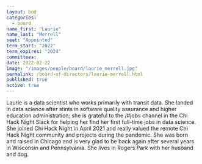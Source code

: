 ```yaml
---
layout: bod
categories: 
  - board
name_first: "Laurie"
name_last: "Merrell"
seat: "Appointed"
term_start: "2022"
term_expires: "2024"
committees:
date: 2022-02-22
image: "/images/people/board/laurie_merrell.jpg"
permalink: /board-of-directors/laurie-merrell.html
published: true
active: true
---
```


Laurie is a data scientist who works primarily with transit data. She landed in data science after stints in software quality assurance and higher education administration; she is grateful to the /#jobs channel in the Chi Hack Night Slack for helping her find her first full-time jobs in data science. She joined Chi Hack Night in April 2021 and really valued the remote Chi Hack Night community and projects during the pandemic. She was born and raised in Chicago and is very glad to be back again after several years in Wisconsin and Pennsylvania. She lives in Rogers Park with her husband and dog.